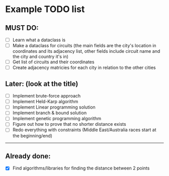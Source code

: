 # Example TODO list

## MUST DO:
- [ ] Learn what a dataclass is
- [ ] Make a dataclass for circuits (the main fields are the city's location in coordinates and its adjacency list, other fields include circuit name and the city and country it's in)
- [ ] Get list of circuits and their coordinates
- [ ] Create adjacency matricies for each city in relation to the other cities

## Later: (look at the title)
- [ ] Implement brute-force approach
- [ ] Implement Held-Karp algorithm
- [ ] Implement Linear programming solution
- [ ] Implement branch & bound solution
- [ ] Implement genetic programming algorithm
- [ ] Figure out how to prove that no shorter distance exists
- [ ] Redo everything with constraints (Middle East/Australia races start at the beginning/end)

--------------------------------------------------------------------------------
## Already done:
- [x] Find algorithms/libraries for finding the distance between 2 points

